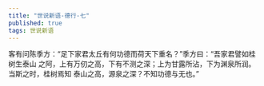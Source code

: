```yaml
---
title: "世说新语-德行-七"
published: true
tags: 世说新语
---
```


客有问陈季方：“足下家君太丘有何功德而荷天下重名？”季方曰：“吾家君譬如桂树生泰山
之阿，上有万仞之高，下有不测之深；上为甘露所沾，下为渊泉所润。当斯之时，桂树焉知
泰山之高，源泉之深？不知功德与无也。”
